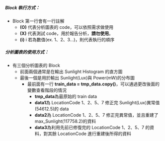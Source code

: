 ##### Block 執行方式：

- Block 第一行會有一行註解
  - **(O)** 代表分析圖表的 code，可以依照需求做使用
  - **(X)** 代表測試 code，用於報告分析，**請勿使用**。
  - **(i)** i 若為數值(ex. 1、2、3...)，則代表執行的順序

##### 分析圖表的使用方式：

- 有三個分析圖表的 Block
  - 前面兩個通常是在輸出 Sunlight Histogram 的直方圖
  - 最後一個是用於輸出 Sunlight(Lux)與 Power(mW)的分布圖
    - 最前面有一行 **train_data = tmp_data.copy()**，可以通過更改後面的變數查看階段的情況
      - **tmp_data**為最原始的 train data
      - **data1**為 LocationCode 1、2、5、7 修正完 Sunlight(Lux)異常值(54612.5)的 data
      - **data2**為 LocationCode 1、2、5、7 修正完異常值，並且重建了 max_Sunlight(117758.2)的資料
      - **data3**為利用先前已修復完的 LocationCode 1、2、5、7 的資料，對其餘 LocationCode 進行重建後所得的資料
